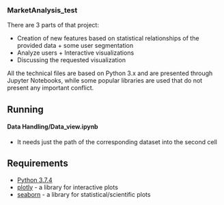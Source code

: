 ### MarketAnalysis_test

There are 3 parts of that project:

- Creation of new features based on statistical relationships of the provided data + some user segmentation
- Analyze users + Interactive visualizations
- Discussing the requested visualization


All the technical files are based on Python 3.x and are presented through Jupyter Notebooks, while some popular libraries are used that do not present any important conflict.

## Running
#### Data Handling/Data_view.ipynb
* It needs just the path of the corresponding dataset into the second cell

## Requirements
* [Python 3.7.4](https://www.python.org/downloads/release/python-374/)
* [plotly](https://github.com/plotly/plotly.py) - a library for interactive plots
* [seaborn](https://github.com/mwaskom/seaborn) - a library for statistical/scientific plots
